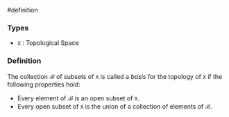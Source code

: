 #definition
### Types
- `X` : Topological Space
### Definition
The collection $\mathcal{B}$ of subsets of `X` is called a *basis* for the topology of `X` if the following properties hold:
- Every element of $\mathcal{B}$ is an open subset of `X`.
- Every open subset of `X` is the union of a collection of elements of $\mathcal{B}$.